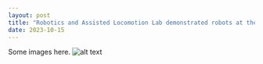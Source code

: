 ```yaml
---
layout: post
title: "Robotics and Assisted Locomotion Lab demonstrated robots at the inaugural ceremony of Cyberlabs at School of Computing"
date: 2023-10-15
---
```


Some images here. 
![alt text](robot_umer.png)